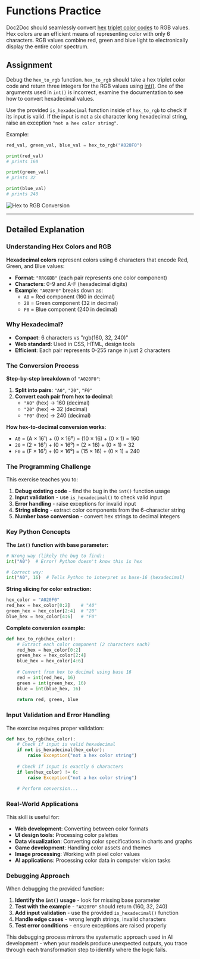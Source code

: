 # Functions Practice

Doc2Doc should seamlessly convert [hex](https://en.wikipedia.org/wiki/Hexadecimal) [triplet color codes](https://en.wikipedia.org/wiki/Web_colors#Hex_triplet) to RGB values. Hex colors are an efficient means of representing color with only 6 characters. RGB values combine red, green and blue light to electronically display the entire color spectrum.

## Assignment

Debug the `hex_to_rgb` function. `hex_to_rgb` should take a hex triplet color code and return three integers for the RGB values using [int()](https://docs.python.org/3/library/functions.html#int). One of the arguments used in `int()` is incorrect, examine the documentation to see how to convert hexadecimal values.

Use the provided `is_hexadecimal` function inside of `hex_to_rgb` to check if its input is valid. If the input is not a six character long hexadecimal string, raise an exception `"not a hex color string"`.

Example:

```python
red_val, green_val, blue_val = hex_to_rgb("A020F0")

print(red_val)
# prints 160

print(green_val)
# prints 32

print(blue_val)
# prints 240
```

![Hex to RGB Conversion](https://storage.googleapis.com/qvault-webapp-dynamic-assets/course_assets/AoiBN8T-491x285.png)

---

## Detailed Explanation

### Understanding Hex Colors and RGB

**Hexadecimal colors** represent colors using 6 characters that encode Red, Green, and Blue values:

- **Format**: `"RRGGBB"` (each pair represents one color component)
- **Characters**: 0-9 and A-F (hexadecimal digits)
- **Example**: `"A020F0"` breaks down as:
  - `A0` = Red component (160 in decimal)
  - `20` = Green component (32 in decimal)  
  - `F0` = Blue component (240 in decimal)

### Why Hexadecimal?
- **Compact**: 6 characters vs "rgb(160, 32, 240)"
- **Web standard**: Used in CSS, HTML, design tools
- **Efficient**: Each pair represents 0-255 range in just 2 characters

### The Conversion Process

**Step-by-step breakdown** of `"A020F0"`:

1. **Split into pairs**: `"A0"`, `"20"`, `"F0"`
2. **Convert each pair from hex to decimal**:
   - `"A0"` (hex) → 160 (decimal)
   - `"20"` (hex) → 32 (decimal)  
   - `"F0"` (hex) → 240 (decimal)

**How hex-to-decimal conversion works**:
- `A0` = (A × 16¹) + (0 × 16⁰) = (10 × 16) + (0 × 1) = 160
- `20` = (2 × 16¹) + (0 × 16⁰) = (2 × 16) + (0 × 1) = 32
- `F0` = (F × 16¹) + (0 × 16⁰) = (15 × 16) + (0 × 1) = 240

### The Programming Challenge

This exercise teaches you to:

1. **Debug existing code** - find the bug in the `int()` function usage
2. **Input validation** - use `is_hexadecimal()` to check valid input
3. **Error handling** - raise exceptions for invalid input
4. **String slicing** - extract color components from the 6-character string
5. **Number base conversion** - convert hex strings to decimal integers

### Key Python Concepts

**The `int()` function with base parameter:**
```python
# Wrong way (likely the bug to find):
int("A0")  # Error! Python doesn't know this is hex

# Correct way:
int("A0", 16)  # Tells Python to interpret as base-16 (hexadecimal)
```

**String slicing for color extraction:**
```python
hex_color = "A020F0"
red_hex = hex_color[0:2]    # "A0"
green_hex = hex_color[2:4]  # "20"  
blue_hex = hex_color[4:6]   # "F0"
```

**Complete conversion example:**
```python
def hex_to_rgb(hex_color):
    # Extract each color component (2 characters each)
    red_hex = hex_color[0:2]
    green_hex = hex_color[2:4]
    blue_hex = hex_color[4:6]
    
    # Convert from hex to decimal using base 16
    red = int(red_hex, 16)
    green = int(green_hex, 16)
    blue = int(blue_hex, 16)
    
    return red, green, blue
```

### Input Validation and Error Handling

The exercise requires proper validation:

```python
def hex_to_rgb(hex_color):
    # Check if input is valid hexadecimal
    if not is_hexadecimal(hex_color):
        raise Exception("not a hex color string")
    
    # Check if input is exactly 6 characters
    if len(hex_color) != 6:
        raise Exception("not a hex color string")
    
    # Perform conversion...
```

### Real-World Applications

This skill is useful for:
- **Web development**: Converting between color formats
- **UI design tools**: Processing color palettes  
- **Data visualization**: Converting color specifications in charts and graphs
- **Game development**: Handling color assets and themes
- **Image processing**: Working with pixel color values
- **AI applications**: Processing color data in computer vision tasks

### Debugging Approach

When debugging the provided function:
1. **Identify the `int()` usage** - look for missing base parameter
2. **Test with the example** - `"A020F0"` should return (160, 32, 240)
3. **Add input validation** - use the provided `is_hexadecimal()` function
4. **Handle edge cases** - wrong length strings, invalid characters
5. **Test error conditions** - ensure exceptions are raised properly

This debugging process mirrors the systematic approach used in AI development - when your models produce unexpected outputs, you trace through each transformation step to identify where the logic fails.